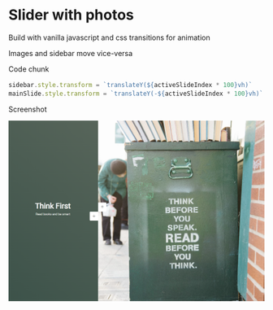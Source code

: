 # Slider with photos

Build with vanilla javascript and css transitions for animation

Images and sidebar move vice-versa 

Code chunk 

```javascript
sidebar.style.transform = `translateY(${activeSlideIndex * 100}vh)`
mainSlide.style.transform = `translateY(-${activeSlideIndex * 100}vh)`
```

Screenshot 

![img_3.png](img_3.png)